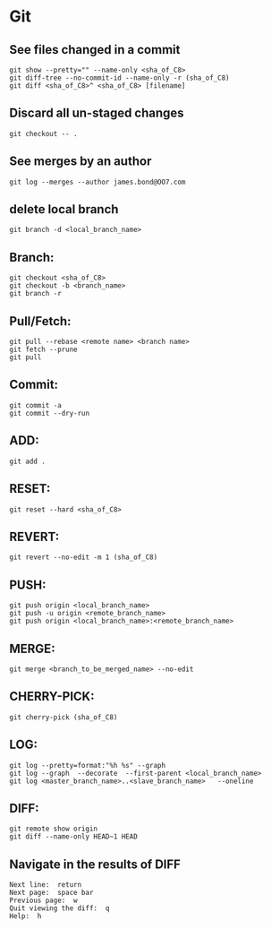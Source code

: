 # Git

## See files changed in a commit
```
git show --pretty="" --name-only <sha_of_C8>
git diff-tree --no-commit-id --name-only -r (sha_of_C8)
git diff <sha_of_C8>^ <sha_of_C8> [filename]
```


## Discard all un-staged changes
```
git checkout -- .
```

## See merges by an author
```
git log --merges --author james.bond@OO7.com
```

## delete local branch
```
git branch -d <local_branch_name>
```

## Branch:
```
git checkout <sha_of_C8>
git checkout -b <branch_name>
git branch -r
```

## Pull/Fetch:
```
git pull --rebase <remote name> <branch name>
git fetch --prune
git pull
```

## Commit:
```
git commit -a
git commit --dry-run
```

## ADD:
```
git add .
```

## RESET:
```
git reset --hard <sha_of_C8>
```

## REVERT:
```
git revert --no-edit -m 1 (sha_of_C8)
```


## PUSH:
```
git push origin <local_branch_name>
git push -u origin <remote_branch_name>
git push origin <local_branch_name>:<remote_branch_name>
```

## MERGE:
```
git merge <branch_to_be_merged_name> --no-edit
```

## CHERRY-PICK:
```
git cherry-pick (sha_of_C8)
```

## LOG:
```
git log --pretty=format:"%h %s" --graph
git log --graph  --decorate  --first-parent <local_branch_name>
git log <master_branch_name>..<slave_branch_name>   --oneline
```

## DIFF:
```
git remote show origin
git diff --name-only HEAD~1 HEAD
```

## Navigate in the results of DIFF
```
Next line:  return
Next page:  space bar
Previous page:  w
Quit viewing the diff:  q
Help:  h
```